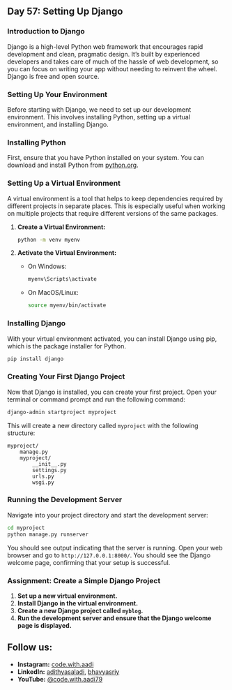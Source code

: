 ## Day 57: Setting Up Django

### Introduction to Django

Django is a high-level Python web framework that encourages rapid development and clean, pragmatic design. It’s built by experienced developers and takes care of much of the hassle of web development, so you can focus on writing your app without needing to reinvent the wheel. Django is free and open source.

### Setting Up Your Environment

Before starting with Django, we need to set up our development environment. This involves installing Python, setting up a virtual environment, and installing Django.

### Installing Python

First, ensure that you have Python installed on your system. You can download and install Python from [python.org](https://www.python.org/downloads/).

### Setting Up a Virtual Environment

A virtual environment is a tool that helps to keep dependencies required by different projects in separate places. This is especially useful when working on multiple projects that require different versions of the same packages.

1. **Create a Virtual Environment:**

   ```bash
   python -m venv myenv
   ```

2. **Activate the Virtual Environment:**

   - On Windows:
     ```bash
     myenv\Scripts\activate
     ```
   - On MacOS/Linux:
     ```bash
     source myenv/bin/activate
     ```

### Installing Django

With your virtual environment activated, you can install Django using pip, which is the package installer for Python.

```bash
pip install django
```

### Creating Your First Django Project

Now that Django is installed, you can create your first project. Open your terminal or command prompt and run the following command:

```bash
django-admin startproject myproject
```

This will create a new directory called `myproject` with the following structure:

```
myproject/
    manage.py
    myproject/
        __init__.py
        settings.py
        urls.py
        wsgi.py
```

### Running the Development Server

Navigate into your project directory and start the development server:

```bash
cd myproject
python manage.py runserver
```

You should see output indicating that the server is running. Open your web browser and go to `http://127.0.0.1:8000/`. You should see the Django welcome page, confirming that your setup is successful.

### Assignment: Create a Simple Django Project

1. **Set up a new virtual environment.**
2. **Install Django in the virtual environment.**
3. **Create a new Django project called `myblog`.**
4. **Run the development server and ensure that the Django welcome page is displayed.**

## Follow us:

- **Instagram:** [code.with.aadi](https://www.instagram.com/code.with.aadi/)
- **LinkedIn:** [adithyasaladi](https://www.linkedin.com/in/adithyasaladi/), [bhavyasriy](https://www.linkedin.com/in/bhavyasriy/)
- **YouTube:** [@code.with.aadi79](https://www.youtube.com/@Code.with.aadi79)